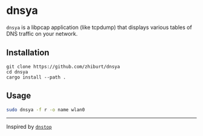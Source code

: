 # dnsya

`dnsya` is a libpcap application (like tcpdump) that displays various tables of DNS traffic on your network.

## Installation

```
git clone https://github.com/zhiburt/dnsya
cd dnsya
cargo install --path .
```

## Usage

```bash
sudo dnsya -f r -o name wlan0
```
___________

Inspired by [`dnstop`](https://github.com/measurement-factory/dnstop)